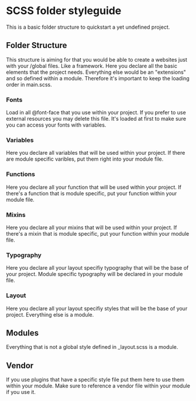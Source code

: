 # SCSS folder styleguide

This is a basic folder structure to quickstart a yet undefined project.

## Folder Structure

This structure is aiming for that you would be able to create a websites just with your /global files.
Like a framework. Here you declare all the basic elements that the project needs.
Everything else would be an "extensions" and so defined within a module.
Therefore it's important to keep the loading order in main.scss.

### Fonts

Load in all @font-face that you use within your project.
If you prefer to use external resources you may delete this file.
It's loaded at first to make sure you can access your fonts with variables.

### Variables

Here you declare all variables that will be used within your project.
If there are module specific varibles, put them right into your module file.

### Functions

Here you declare all your function that will be used within your project.
If there's a function that is module specific, put your function within your module file.

### Mixins

Here you declare all your mixins that will be used within your project.
If there's a mixin that is module specific, put your function within your module file.

### Typography

Here you declare all your layout specifiy typography that will be the base of your project.
Module specific typography will be declared in your module file.

### Layout

Here you declare all your layout specifiy styles that will be the base of your project.
Everything else is a module.

## Modules

Everything that is not a global style defined in _layout.scss is a module.

## Vendor

If you use plugins that have a specific style file put them here to use them within your module.
Make sure to reference a vendor file within your module if you use it.

